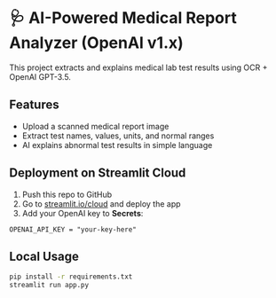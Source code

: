 # 🩺 AI-Powered Medical Report Analyzer (OpenAI v1.x)

This project extracts and explains medical lab test results using OCR + OpenAI GPT-3.5.

## Features
- Upload a scanned medical report image
- Extract test names, values, units, and normal ranges
- AI explains abnormal test results in simple language

## Deployment on Streamlit Cloud
1. Push this repo to GitHub
2. Go to [streamlit.io/cloud](https://streamlit.io/cloud) and deploy the app
3. Add your OpenAI key to **Secrets**:
```
OPENAI_API_KEY = "your-key-here"
```

## Local Usage
```bash
pip install -r requirements.txt
streamlit run app.py
```